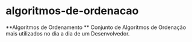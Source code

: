 # algoritmos-de-ordenacao
**Algoritmos de Ordenamento **
Conjunto de Algoritmos de Ordenação mais utilizados no dia a dia de um Desenvolvedor.

